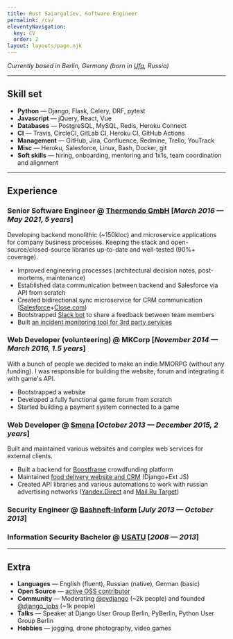 ```yaml
---
title: Rust Saiargaliev, Software Engineer
permalink: /cv/
eleventyNavigation:
  key: CV
  order: 2
layout: layouts/page.njk
---
```


_Currently based in Berlin, Germany (born in [Ufa](https://en.wikipedia.org/wiki/Ufa), Russia)_

***

## Skill set

* __Python__ — Django, Flask, Celery, DRF, pytest
* __Javascript__ — jQuery, React, Vue
* __Databases__ — PostgreSQL, MySQL, Redis, Heroku Connect
* __CI__ — Travis, CircleCI, GitLab CI, Heroku CI, GitHub Actions
* __Management__ — GitHub, Jira, Confluence, Redmine, Trello, YouTrack
* __Misc__ — Heroku, Salesforce, Linux, Bash, Docker, git
* __Soft skills__ — hiring, onboarding, mentoring and 1x1s, team coordination and alignment

***

## Experience

### Senior Software Engineer @ [Thermondo GmbH](https://www.thermondo.de/) [_March 2016 — May 2021, 5 years_]

Developing backend monolithic (~150kloc) and microservice applications for company business processes. Keeping the stack and open-source/closed-source libraries up-to-date and well-tested (90%+ coverage).

* Improved engineering processes (architectural decision notes, post-mortems, maintenance)
* Established data communication between backend and Salesforce via API from scratch
* Created bidirectional sync microservice for CRM communication ([Salesforce](https://www.salesforce.com/)+[Close.com](https://close.com/))
* Bootstrapped [Slack bot](https://github.com/Thermondo/stanley) to share a feedback between team members
* Built [an incident monitoring tool for 3rd party services](https://monitar.io/)

### Web Developer (volunteering) @ MKCorp [_November 2014 — March 2016, 1.5 years_]

With a bunch of people we decided to make an indie MMORPG (without any funding). I was responsible for building the website, forum and integrating it with game's API.

* Bootstrapped a website
* Developed a fully functional game forum from scratch
* Started building a payment system connected to a game

### Web Developer @ [Smena](http://smena.space/) [_October 2013 — December 2015, 2 years_]

Built and maintained various websites and complex web services for external clients.

* Built a backend for [Boostframe](https://boostframe.com/) crowdfunding platform
* Maintained [food delivery website and CRM](https://ufa.farfor.ru/) (Django+Ext JS)
* Created API libraries and various automations to work with russian advertising networks
([Yandex.Direct](https://direct.yandex.com/) and [Mail.Ru Target](https://target.my.com/))

### Security Engineer @ [Bashneft-Inform](http://bashneft.ru/) [_July 2013 — October 2013_]

### Information Security Bachelor @ [USATU](https://www.ugatu.su/en/) [_2008 — 2013_]

***

## Extra
* __Languages__ — English (fluent), Russian (native), German (basic)
* __Open Source__ — [active OSS contributor](/oss/)
* __Community__ — Moderating [@pydjango](https://t.me/pydjango) (~2k people) and founded [@django_jobs](https://t.me/django_jobs) (~1k people)
* __Talks__ — Speaker at Django User Group Berlin, PyBerlin, Python User Group Berlin
* __Hobbies__ — jogging, drone photography, video games
